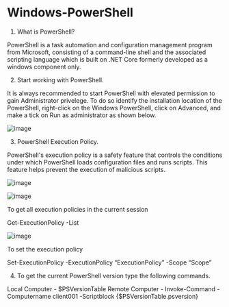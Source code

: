 # Windows-PowerShell
1. What is PowerShell?

PowerShell is a task automation and configuration management program from Microsoft, consisting of a command-line shell and the associated scripting language which is built on .NET Core formerly developed as a windows component only.

2. Start working with PowerShell.

It is always recommended to start PowerShell with elevated permission to gain Administrator privelege. To do so identify the installation location of the PowerShell, right-click on the Windows PowerShell, click on Advanced, and make a tick on Run as administrator as shown below.

![image](https://user-images.githubusercontent.com/55215524/136864038-0d1ee1c2-1c05-46c0-84f5-de0d3afc597b.png)

3. PowerShell Execution Policy.

PowerShell's execution policy is a safety feature that controls the conditions under which PowerShell loads configuration files and runs scripts. This feature helps prevent the execution of malicious scripts.

![image](https://user-images.githubusercontent.com/55215524/137039957-31c9f09f-d0f3-4690-81a0-8471cdd3ec0d.png)

![image](https://user-images.githubusercontent.com/55215524/137040679-a47971f9-60ff-495f-bb23-7d912801d1d6.png)

To get all execution policies in the current session

Get-ExecutionPolicy -List

![image](https://user-images.githubusercontent.com/55215524/137041475-785576cd-06c7-4dca-91a6-7b20dc91afe0.png)

To set the execution policy 

Set-ExecutionPolicy -ExecutionPolicy “ExecutionPolicy” -Scope “Scope”

4. To get the current PowerShell version type the following commands.

Local Computer -  $PSVersionTable
Remote Computer - Invoke-Command -Computername client001 -Scriptblock {$PSVersionTable.psversion}







